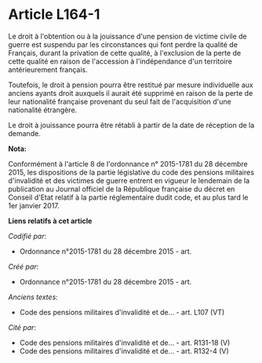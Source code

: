 # Article L164-1

Le droit à l'obtention ou à la jouissance d'une pension de victime civile de guerre est suspendu par les circonstances qui
font perdre la qualité de Français, durant la privation de cette qualité, à l'exclusion de la perte de cette qualité en
raison de l'accession à l'indépendance d'un territoire antérieurement français.

Toutefois, le droit à pension pourra être restitué par mesure individuelle aux anciens ayants droit auxquels il aurait été
supprimé en raison de la perte de leur nationalité française provenant du seul fait de l'acquisition d'une nationalité
étrangère.

Le droit à jouissance pourra être rétabli à partir de la date de réception de la demande.

**Nota:**

Conformément à l'article 8 de l'ordonnance n° 2015-1781 du 28 décembre 2015, les dispositions de la partie législative du
code des pensions militaires d'invalidité et des victimes de guerre entrent en vigueur le lendemain de la publication au
Journal officiel de la République française du décret en Conseil d'Etat relatif à la partie réglementaire dudit code, et au
plus tard le 1er janvier 2017.

**Liens relatifs à cet article**

_Codifié par_:

  - Ordonnance n°2015-1781 du 28 décembre 2015 - art.

_Créé par_:

  - Ordonnance n°2015-1781 du 28 décembre 2015 - art.

_Anciens textes_:

  - Code des pensions militaires d'invalidité et de... - art. L107 (VT)

_Cité par_:

  - Code des pensions militaires d'invalidité et de... - art. R131-18 (V)
  - Code des pensions militaires d'invalidité et de... - art. R132-4 (V)
